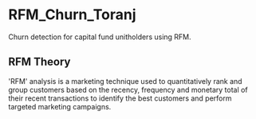 # RFM_Churn_Toranj
Churn detection for capital fund unitholders using RFM. 

## RFM Theory
'RFM' analysis is a marketing technique used to quantitatively rank and group customers based on the
recency, frequency and monetary total of their recent transactions to identify the best customers and perform targeted marketing campaigns.
